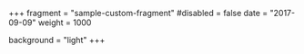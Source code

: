 +++
fragment = "sample-custom-fragment"
#disabled = false
date = "2017-09-09"
weight = 1000

background = "light"
+++
